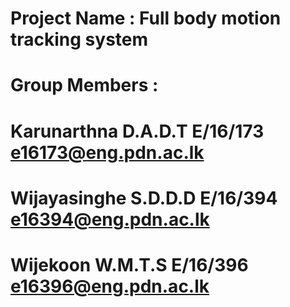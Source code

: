  # Project Name : Full body motion tracking system
 
 # Group Members :
 # Karunarthna D.A.D.T       E/16/173       e16173@eng.pdn.ac.lk
 # Wijayasinghe S.D.D.D      E/16/394       e16394@eng.pdn.ac.lk
 # Wijekoon W.M.T.S          E/16/396       e16396@eng.pdn.ac.lk
